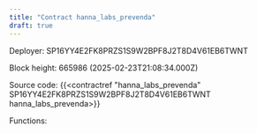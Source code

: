 ```yaml
---
title: "Contract hanna_labs_prevenda"
draft: true
---
```

Deployer: SP16YY4E2FK8PRZS1S9W2BPF8J2T8D4V61EB6TWNT


 



Block height: 665986 (2025-02-23T21:08:34.000Z)

Source code: {{<contractref "hanna_labs_prevenda" SP16YY4E2FK8PRZS1S9W2BPF8J2T8D4V61EB6TWNT hanna_labs_prevenda>}}

Functions:


